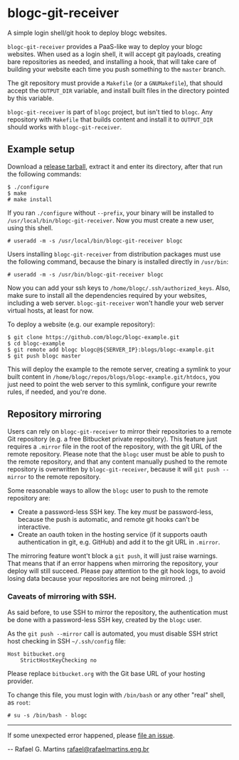 # blogc-git-receiver

A simple login shell/git hook to deploy blogc websites.

`blogc-git-receiver` provides a PaaS-like way to deploy your blogc websites. When used as a login shell, it will accept git payloads, creating bare repositories as needed, and installing a hook, that will take care of building your website each time you push something to the `master` branch.

The git repository must provide a `Makefile` (or a `GNUMakefile`), that should accept the `OUTPUT_DIR` variable, and install built files in the directory pointed by this variable.

`blogc-git-receiver` is part of `blogc` project, but isn't tied to `blogc`. Any repository with `Makefile` that builds content and install it to `OUTPUT_DIR` should works with `blogc-git-receiver`.

## Example setup

Download a [release tarball](https://github.com/blogc/blogc-git-receiver/releases), extract it and enter its directory, after that run the following commands:

    $ ./configure
    $ make
    # make install

If you ran `./configure` without `--prefix`, your binary will be installed to `/usr/local/bin/blogc-git-receiver`. Now you must create a new user, using this shell.

    # useradd -m -s /usr/local/bin/blogc-git-receiver blogc

Users installing `blogc-git-receiver` from distribution packages must use the following command, because the binary is installed directly in `/usr/bin`:

    # useradd -m -s /usr/bin/blogc-git-receiver blogc

Now you can add your ssh keys to `/home/blogc/.ssh/authorized_keys`. Also, make sure to install all the dependencies required by your websites, including a web server. `blogc-git-receiver` won't handle your web server virtual hosts, at least for now.

To deploy a website (e.g. our example repository):

    $ git clone https://github.com/blogc/blogc-example.git
    $ cd blogc-example
    $ git remote add blogc blogc@${SERVER_IP}:blogs/blogc-example.git
    $ git push blogc master

This will deploy the example to the remote server, creating a symlink to your built content in `/home/blogc/repos/blogs/blogc-example.git/htdocs`, you just need to point the web server to this symlink, configure your rewrite rules, if needed, and you're done.

## Repository mirroring

Users can rely on `blogc-git-receiver` to mirror their repositories to a remote Git repository (e.g. a free Bitbucket private repository). This feature just requires a `.mirror` file in the root of the repository, with the git URL of the remote repository. Please note that the `blogc` user must be able to push to the remote repository, and that any content manually pushed to the remote repository is overwritten by `blogc-git-receiver`, because it will `git push --mirror` to the remote repository.

Some reasonable ways to allow the `blogc` user to push to the remote repository are:

- Create a password-less SSH key. The key *must* be password-less, because the push is automatic, and remote git hooks can't be interactive.
- Create an oauth token in the hosting service (if it supports oauth authentication in git, e.g. GitHub) and add it to the git URL in `.mirror`.

The mirroring feature wont't block a `git push`, it will just raise warnings. That means that if an error happens when mirroring the repository, your deploy will still succeed. Please pay attention to the git hook logs, to avoid losing data because your repositories are not being mirrored. ;)

### Caveats of mirroring with SSH.

As said before, to use SSH to mirror the repository, the authentication must be done with a password-less SSH key, created by the `blogc` user.

As the `git push --mirror` call is automated, you must disable SSH strict host checking in SSH `~/.ssh/config` file:

    Host bitbucket.org
        StrictHostKeyChecking no

Please replace `bitbucket.org` with the Git base URL of your hosting provider.

To change this file, you must login with `/bin/bash` or any other "real" shell, as `root`:

    # su -s /bin/bash - blogc

----
If some unexpected error happened, please [file an issue](https://github.com/blogc/blogc-git-receiver/issues/new).

-- Rafael G. Martins <rafael@rafaelmartins.eng.br>
